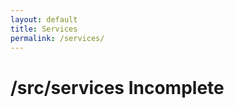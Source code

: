```yaml
---
layout: default
title: Services
permalink: /services/
---
```


<h1>/src/services <span class="label label-warning">Incomplete</span></h1>
